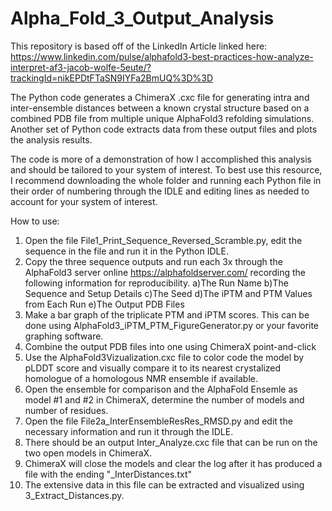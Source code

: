 # Alpha_Fold_3_Output_Analysis

This repository is based off of the LinkedIn Article linked here:
https://www.linkedin.com/pulse/alphafold3-best-practices-how-analyze-interpret-af3-jacob-wolfe-5eute/?trackingId=nikEPDtFTaSN9IYFa2BmUQ%3D%3D

The Python code generates a ChimeraX .cxc file for generating intra and inter-ensemble distances between a known crystal structure based on a combined PDB file from multiple unique AlphaFold3 refolding simulations. Another set of Python code extracts data from these output files and plots the analysis results.

The code is more of a demonstration of how I accomplished this analysis and should be tailored to your system of interest. To best use this resource, I recommend downloading the whole folder and running each Python file in their order of numbering through the IDLE and editing lines as needed to account for your system of interest.

How to use:
1) Open the file File1_Print_Sequence_Reversed_Scramble.py, edit the sequence in the file and run it in the Python IDLE.
2) Copy the three sequence outputs and run each 3x through the AlphaFold3 server online https://alphafoldserver.com/ recording the following information for reproducibility.
   a)The Run Name
   b)The Sequence and Setup Details
   c)The Seed 
   d)The iPTM and PTM Values from Each Run
   e)The Output PDB Files
3) Make a bar graph of the triplicate PTM and iPTM scores. This can be done using AlphaFold3_iPTM_PTM_FigureGenerator.py or your favorite graphing software.
4) Combine the output PDB files into one using ChimeraX point-and-click
5) Use the AlphaFold3Vizualization.cxc file to color code the model by pLDDT score and visually compare it to its nearest crystalized homologue of a homologous NMR ensemble if available.
6) Open the ensemble for comparison and the AlphaFold Ensemle as model #1 and #2 in ChimeraX, determine the number of models and number of residues.
7) Open the file File2a_InterEnsembleResRes_RMSD.py and edit the necessary information and run it through the IDLE.
8) There should be an output Inter_Analyze.cxc file that can be run on the two open models in ChimeraX.
9) ChimeraX will close the models and clear the log after it has produced a file with the ending "_InterDistances.txt"
10) The extensive data in this file can be extracted and visualized using 3_Extract_Distances.py.
